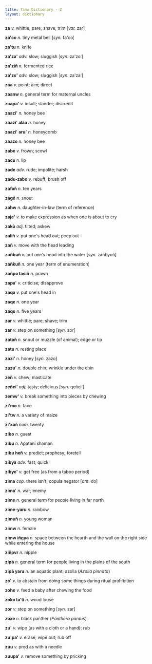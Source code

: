 ```yaml
---
title: Tanw Dictionary - Z
layout: dictionary
---
```


__za__	_v._	whittle; pare; shave; trim	[_var._	zar]


__za'co__	_n._	tiny metal bell	[_syn._	fa'co]


__za'tu__	_n._	knife


__za'za'__	_adv._	slow; sluggish	[_syn._	za'zo']


__za'ziñ__	_n._	fermented rice		


__za'zo'__	_adv._	slow; sluggish	[_syn._	za'za']


__zaa__	_v._	point; aim; direct		


__zaanw__	_n._	general term for maternal uncles		


__zaapa'__	_v._	insult; slander; discredit		


__zaazi'__	_n._	honey bee		


__zaazi' aláa__	_n._	honey		


__zaazi' aru'__	_n._	honeycomb		


__zaazo__	_n._	honey bee		


__zabe__	_v._	frown; scowl		


__zacu__	_n._	lip		


__zade__	_adv._	rude; impolite; harsh		


__zadu-zabo__	_v._	rebuff; brush off		


__zafañ__	_n._	ten years		


__zagó__	_n._	snout		


__zahw__	_n._	daughter-in-law (term of reference)		


__zaje'__	_v._	to make expression as when one is about to cry		


__zakù__	_adj._	tilted; askew		


__zaliñ__	_v._	put one's head out; peep out		


__zañ__	_v._	move with the head leading		


__zañbuñ__	_v._	put one's head into the water	[_syn._	zañbyuñ]


__zañkuñ__	_n._	one year (term of enumeration)		


__zañpo tasiñ__	_n._	prawn		


__zapa'__	_v._	criticise; disapprove		


__zaqa__	_v._	put one's head in		


__zaqe__	_n._	one year		


__zaqo__	_n._	five years		


__zar__	_v._	whittle; pare; shave; trim		


__zar__	_v._	step on something	[_syn._	zor]


__zatañ__	_n._	snout or muzzle (of animal); edge or tip		


__zatu__	_n._	resting place		


__zazi'__	_n._	honey	[_syn._	zazo]


__zazu'__	_n._	double chin; wrinkle under the chin		


__zeñ__	_v._	chew; masticate		


__zeñci'__	_adj._	tasty; delicious	[_syn._	qeñci']


__zemw'__	_v._	break something into pieces by chewing		


__zi'mo__	_n._	face		


__zi'tw__	_n._	a variety of maize		


__zi'xañ__	_num._	twenty		


__zibo__	_n._	guest		


__zibu__	_n._	Apatani shaman		


__zibu heñ__	_v._	predict; prophesy; foretell		


__zibya__	_adv._	fast; quick		


__zibyo'__	_v._	get free (as from a taboo period)		


__zima__	_cop._	there isn't; copula negator	[_ant._	do]


__zima'__	_n._	war; enemy		


__zime__	_n._	general term for people living in far north		


__zime-yaru__	_n._	rainbow		


__zimuñ__	_n._	young woman		


__zimw__	_n._	female		


__zimw iñgya__	_n._	space between the hearth and the wall on the right side while entering the house		


__ziñpvr__	_n._	nipple		


__zipá__	_n._	general term for people living in the plains of the south		


__zipá yaru__	_n._	an aquatic plant; azolla (_Azolla pinnata_)		


__zo'__	_v._	to abstain from doing some things during ritual prohibition		


__zoho__	_v._	feed a baby after chewing the food		


__zoko ta'tì__	_n._	wood louse		


__zor__	_v._	step on something	[_syn._	zar]


__zoxe__	_n._	black panther (_Panthera pardus_)


__zu'__	_v._	wipe (as with a cloth or a hand); rub		


__zu'pa'__	_v._	erase; wipe out; rub off


__zuu__	_v._	prod as with a needle


__zuupa'__	_v._	remove something by pricking

